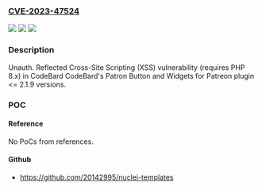### [CVE-2023-47524](https://cve.mitre.org/cgi-bin/cvename.cgi?name=CVE-2023-47524)
![](https://img.shields.io/static/v1?label=Product&message=CodeBard's%20Patron%20Button%20and%20Widgets%20for%20Patreon&color=blue)
![](https://img.shields.io/static/v1?label=Version&message=n%2Fa%3C%3D%202.1.9%20&color=brighgreen)
![](https://img.shields.io/static/v1?label=Vulnerability&message=CWE-79%20Improper%20Neutralization%20of%20Input%20During%20Web%20Page%20Generation%20('Cross-site%20Scripting')&color=brighgreen)

### Description

Unauth. Reflected Cross-Site Scripting (XSS) vulnerability (requires PHP 8.x) in CodeBard CodeBard's Patron Button and Widgets for Patreon plugin <= 2.1.9 versions.

### POC

#### Reference
No PoCs from references.

#### Github
- https://github.com/20142995/nuclei-templates

